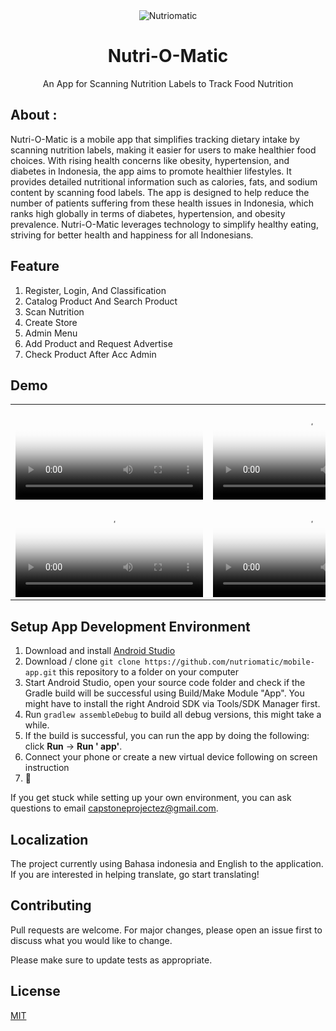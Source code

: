 <div align="center">
  <img src="https://avatars.githubusercontent.com/u/169359353?s=200&v=4" alt="Nutriomatic">
  <h1>Nutri-O-Matic</h1>
  <p> An App for Scanning Nutrition Labels to Track Food Nutrition</p>
</div>

## About :

Nutri-O-Matic is a mobile app that simplifies tracking dietary intake by scanning nutrition labels,
making it easier for
users to make healthier food choices. With rising health concerns like obesity, hypertension, and
diabetes in Indonesia,
the app aims to promote healthier lifestyles. It provides detailed nutritional information such as
calories, fats, and
sodium content by scanning food labels. The app is designed to help reduce the number of patients
suffering from these
health issues in Indonesia, which ranks high globally in terms of diabetes, hypertension, and
obesity prevalence.
Nutri-O-Matic leverages technology to simplify healthy eating, striving for better health and
happiness for all
Indonesians.

## Feature

1. Register, Login, And Classification
2. Catalog Product And Search Product
3. Scan Nutrition
4. Create Store
5. Admin Menu
6. Add Product and Request Advertise
7. Check Product After Acc Admin

## Demo

<table>
  <tr>
    <td>
      <video poster="https://github.com/nutriomatic/mobile-app/assets/95174265/0e2ace9d-9676-453a-8b88-c6ec3e6f6e60" controls>
         <source="https://github.com/nutriomatic/mobile-app/assets/95174265/e4914324-5991-4df3-8c6c-79f3b081d335">
      </video >
    </td>
    <td>
      <video src="https://github.com/nutriomatic/mobile-app/assets/95174265/ce161400-f30e-45c8-9637-d0f7a45ef22c" poster="https://github.com/nutriomatic/mobile-app/assets/95174265/0e2ace9d-9676-453a-8b88-c6ec3e6f6e60" controls></video>
    </td>
    <td>
      <video src="https://github.com/nutriomatic/mobile-app/assets/95174265/43a46f32-015a-489e-8fbf-680590308e71" poster="https://github.com/nutriomatic/mobile-app/assets/95174265/0e2ace9d-9676-453a-8b88-c6ec3e6f6e60" controls></video>
    </td>
  </tr>

<tr>
    <td>
      <video src="https://github.com/nutriomatic/mobile-app/assets/95174265/13a00db2-b0a9-442a-a8f9-688748970b26" poster="https://github.com/nutriomatic/mobile-app/assets/95174265/0e2ace9d-9676-453a-8b88-c6ec3e6f6e60" controls></video>
    </td>
    <td>
      <video src="https://github.com/nutriomatic/mobile-app/assets/95174265/e66308c8-9375-40ee-a7f8-2f5cde43800e" poster="https://github.com/nutriomatic/mobile-app/assets/95174265/0e2ace9d-9676-453a-8b88-c6ec3e6f6e60" controls></video>
    </td>
    <td>
      <video src="https://github.com/nutriomatic/mobile-app/assets/95174265/51596352-0452-4fc9-ba03-9e26184178be" poster="https://github.com/nutriomatic/mobile-app/assets/95174265/0e2ace9d-9676-453a-8b88-c6ec3e6f6e60" controls></video>
    </td>
  </tr>
</table>

## Setup App Development Environment

1. Download and install [Android Studio](https://developer.android.com/studio)
3. Download / clone `git clone https://github.com/nutriomatic/mobile-app.git` this repository to a
   folder on your computer
4. Start Android Studio, open your source code folder and check if the Gradle build will be
   successful using Build/Make
   Module "App". You might have to install the right Android SDK via Tools/SDK Manager first.
5. Run `gradlew assembleDebug` to build all debug versions, this might take a while.
6. If the build is successful, you can run the app by doing the following: click **Run** -> **Run '
   app'**.
7. Connect your phone or create a new virtual device following on screen instruction
10. :tada:

If you get stuck while setting up your own environment, you can ask questions to
email [capstoneprojectez@gmail.com](mailto:capstoneprojectez@gmail.com).

[//]: # ()

[//]: # (## Testing Dev Releases)

[//]: # ()

[//]: # (We are using [Github Actions]&#40;https://github.com/home-assistant/android/actions&#41; to perform continuous integration both)

[//]: # (by unit testing, deploying dev releases)

[//]: # (to [Play Store Beta]&#40;https://play.google.com/apps/testing/io.homeassistant.companion.android&#41; and final releases to)

[//]: # (the [Play Store]&#40;https://play.google.com/store/apps/details?id=io.homeassistant.companion.android&#41; when we release. To)

[//]: # (help test out a specific feature/fixes users can find the APK on the Actions page for each pull request, this debug APK)

[//]: # (can be installed side-by-side the production or beta builds.)

## Localization

The project currently using Bahasa indonesia and English to the
application. If you are interested in helping translate, go start translating!

## Contributing

Pull requests are welcome. For major changes, please open an issue first
to discuss what you would like to change.

Please make sure to update tests as appropriate.

## License

[MIT](https://choosealicense.com/licenses/mit/)